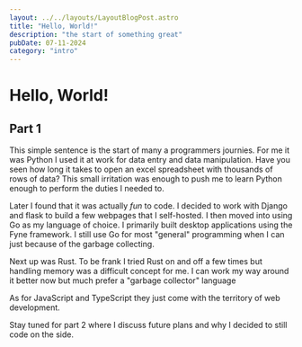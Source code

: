 ```yaml
---
layout: ../../layouts/LayoutBlogPost.astro
title: "Hello, World!"
description: "the start of something great"
pubDate: 07-11-2024
category: "intro"
---
```


# Hello, World!
## Part 1


This simple sentence is the start of many a programmers journies. For me it was Python I used it at work for data entry and data manipulation. Have you seen how long it takes to open an excel spreadsheet with thousands of rows of data? This small irritation was enough to push me to learn Python enough to perform the duties I needed to. 

Later I found that it was actually *fun* to code. I decided to work with Django and flask to build a few webpages that I self-hosted. I then moved into using Go as my language of choice. I primarily built desktop applications using the Fyne framework. I still use Go for most "general" programming when I can just because of the garbage collecting.

Next up was Rust. To be frank I tried Rust on and off a few times but handling memory was a difficult concept for me. I can work my way around it better now but much prefer a "garbage collector" language 

As for JavaScript and TypeScript they just come with the territory of web development.

Stay tuned for part 2 where I discuss future plans and why I decided to still code on the side. 